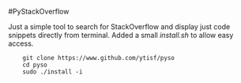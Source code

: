 #PyStackOverflow

Just a simple tool to search for StackOverflow and display just code snippets directly from terminal. Added a small *install.sh* to allow easy access. 

```
    git clone https://www.github.com/ytisf/pyso
    cd pyso
    sudo ./install -i
```